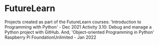 # FutureLearn
Projects created as part of the FutureLearn courses:
'Introduction to Programming with Python' - Dec 2021
Activity 3.10: Debug and manage a Python project with GitHub.  And,
'Object-oriented Programming in Python' Raspberry Pi FoundationUnlimited - Jan 2022
